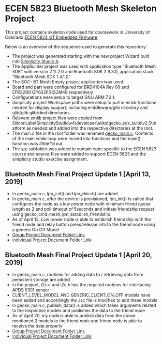 # ECEN 5823 Bluetooth Mesh Skeleton Project

This project contains skeleton code used for coursework in University of Colorado [ECEN 5823 IoT Embedded Firmware](https://sites.google.com/colorado.edu/ecen5823/home).

Below is an overview of the sequence used to generate this repository:
* The project was generated starting with the new project Wizard built into [Simplicity Studio 4](https://www.silabs.com/products/development-tools/software/simplicity-studio).  
* The AppBuilder project was used with application type "Bluetooth Mesh SDK" with version 2.11.2.0 and Bluetooth SDK 2.9.3.0, application stack "Bluetooth Mesh SDK 1.4.1.0"
* The SOC- BT Mesh Empty project application was used.
* Board and part were configured for BRD4104A Rev 00 and EFR32BG13P632F512GM48 respectively
* Configurations were setup to target GNU ARM 7.2.1.
* Simplicity project Workspace paths were setup to pull in emlib functions needed for display support, including middleware/glib directory and glib/glib glib/dmd directories
* Relevant emlib project files were copied from SiliconLabs\SimplicityStudio\v4\developer\sdks\gecko_sdk_suite\v2.5\platform as needed and added into the respective directories at the root.
* The main.c file in the root folder was renamed [gecko_main.c](gecko_main.c).  Contents of the main while loop were moved into functions and the main() function was #ifdef'd out.
* The [src](src) subfolder was added to contain code specific to the ECEN 5823 course and source files were added to support ECEN 5823 and the simplicity studio exercise assignment.


## Bluetooth Mesh Final Project Update 1 [April 13, 2019]

* In gecko_main.c, lpn_init() and lpn_deinit() are added.
* In gecko_main.c, after the device is provisioned, lpn_init() is called that configures the node as a low power node with minimum friend queue length as 2 and poll 
timeout of 5seconds and initiate friendship request using gecko_cmd_mesh_lpn_establish_friendship.
* As of April 13, Low power node is able to establish friendship with the friend node and relay button press/release info to the friend node using a generic On Off 
Model
* [Group Project Document Folder Link](https://drive.google.com/drive/u/0/folders/19pP2BnPFkOunKWceiNoMzz06ycwfbmVY)
* [Individual Project Document Folder Link](https://drive.google.com/drive/u/0/folders/13ImMufIetzgHsnXX1L5a2Kr49Aut80EE) 

## Bluetooth Mesh Final Project Update 1 [April 20, 2019]

* In gecko_main.c, routines for adding data to / retrieving data from persistent storage are added
* In the project, i2c.c and i2c.h has the required routines for interfacing APDS 9301 sensor
* CLIENT_LEVEL_MODEL AND GENERIC_CLIENT_ON_OFF models have been added and accordingly the .isc file is modified to add these models
* In gecko_main.c, publish_data() is added which takes arguments related to the respective models and publishes the data to the friend node
* As of April 20, my node is able to publish data from the above mentioned 2 models to the friend node and friend node is able to receive the data properly
* [Group Project Document Folder Link](https://drive.google.com/drive/u/0/folders/19pP2BnPFkOunKWceiNoMzz06ycwfbmVY)
* [Individual Project Document Folder Link](https://drive.google.com/drive/u/0/folders/13ImMufIetzgHsnXX1L5a2Kr49Aut80EE)

